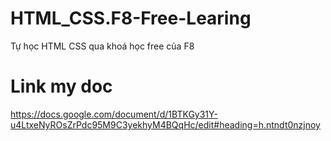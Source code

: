 # HTML_CSS.F8-Free-Learing
Tự học HTML CSS qua khoá học free của F8
# Link my doc
https://docs.google.com/document/d/1BTKGy31Y-u4LtxeNyROsZrPdc95M9C3yekhyM4BQqHc/edit#heading=h.ntndt0nzjnoy
